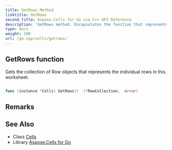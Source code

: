 ```yaml
---
title: GetRows Method 
linktitle: GetRows
second_title: Aspose.Cells for Go via C++ API Reference
description: 'GetRows method. Encapsulates the function that represents getrows in Go.'
type: docs
weight: 200
url: /go-cpp/cells/getrows/
---
```


## GetRows function

Gets the collection of Row objects that represents the individual rows in this worksheet.

```go

func (instance *Cells) GetRows()  (*RowCollection,  error) 

```

## Remarks


## See Also

* Class [Cells](../)
* Library [Aspose.Cells for Go](../../)
